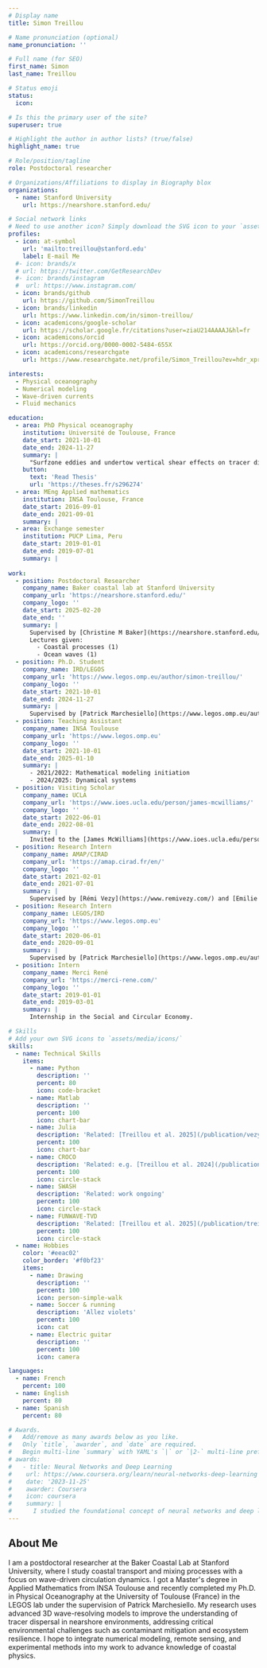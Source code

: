 ```yaml
---
# Display name
title: Simon Treillou

# Name pronunciation (optional)
name_pronunciation: ''

# Full name (for SEO)
first_name: Simon
last_name: Treillou

# Status emoji
status:
  icon: 

# Is this the primary user of the site?
superuser: true

# Highlight the author in author lists? (true/false)
highlight_name: true

# Role/position/tagline
role: Postdoctoral researcher

# Organizations/Affiliations to display in Biography blox
organizations:
  - name: Stanford University
    url: https://nearshore.stanford.edu/

# Social network links
# Need to use another icon? Simply download the SVG icon to your `assets/media/icons/` folder.
profiles:
  - icon: at-symbol
    url: 'mailto:treillou@stanford.edu'
    label: E-mail Me
  #- icon: brands/x
  # url: https://twitter.com/GetResearchDev
  #- icon: brands/instagram
  #  url: https://www.instagram.com/
  - icon: brands/github
    url: https://github.com/SimonTreillou
  - icon: brands/linkedin
    url: https://www.linkedin.com/in/simon-treillou/
  - icon: academicons/google-scholar
    url: https://scholar.google.fr/citations?user=ziaU214AAAAJ&hl=fr
  - icon: academicons/orcid
    url: https://orcid.org/0000-0002-5484-655X
  - icon: academicons/researchgate
    url: https://www.researchgate.net/profile/Simon_Treillou?ev=hdr_xprf

interests:
  - Physical oceanography
  - Numerical modeling
  - Wave-driven currents
  - Fluid mechanics

education:
  - area: PhD Physical oceanography
    institution: Université de Toulouse, France
    date_start: 2021-10-01
    date_end: 2024-11-27
    summary: |
      "Surfzone eddies and undertow vertical shear effects on tracer dispersion: a 3D wave-resolving model approach".  
    button:
      text: 'Read Thesis'
      url: 'https://theses.fr/s296274'
  - area: MEng Applied mathematics
    institution: INSA Toulouse, France
    date_start: 2016-09-01
    date_end: 2021-09-01
    summary: |
  - area: Exchange semester
    institution: PUCP Lima, Peru
    date_start: 2019-01-01
    date_end: 2019-07-01
    summary: |
      
work:
  - position: Postdoctoral Researcher
    company_name: Baker coastal lab at Stanford University
    company_url: 'https://nearshore.stanford.edu/'
    company_logo: ''
    date_start: 2025-02-20
    date_end: ''
    summary: |
      Supervised by [Christine M Baker](https://nearshore.stanford.edu/people/christine-baker).
      Lectures given:
        - Coastal processes (1)
        - Ocean waves (1)
  - position: Ph.D. Student
    company_name: IRD/LEGOS
    company_url: 'https://www.legos.omp.eu/author/simon-treillou/'
    company_logo: ''
    date_start: 2021-10-01
    date_end: 2024-11-27
    summary: |
      Supervised by [Patrick Marchesiello](https://www.legos.omp.eu/author/patrick-marchesiello/).
  - position: Teaching Assistant
    company_name: INSA Toulouse
    company_url: 'https://www.legos.omp.eu'
    company_logo: ''
    date_start: 2021-10-01
    date_end: 2025-01-10
    summary: |
      - 2021/2022: Mathematical modeling initiation
      - 2024/2025: Dynamical systems
  - position: Visiting Scholar
    company_name: UCLA
    company_url: 'https://www.ioes.ucla.edu/person/james-mcwilliams/'
    company_logo: ''
    date_start: 2022-06-01
    date_end: 2022-08-01
    summary: |
      Invited to the [James McWilliams](https://www.ioes.ucla.edu/person/james-mcwilliams/) research group.
  - position: Research Intern
    company_name: AMAP/CIRAD 
    company_url: 'https://amap.cirad.fr/en/'
    company_logo: ''
    date_start: 2021-02-01
    date_end: 2021-07-01
    summary: |
      Supervised by [Rémi Vezy](https://www.remivezy.com/) and [Emilie Peynaud](https://fr.linkedin.com/in/emilie-peynaud-9263491a&ved=2ahUKEwi6lZn-5rSQAxWTnWoFHUYULoYQFnoECCIQAQ&usg=AOvVaw3IUokZPVjnla3yK4fxTAZw).
  - position: Research Intern
    company_name: LEGOS/IRD 
    company_url: 'https://www.legos.omp.eu'
    company_logo: ''
    date_start: 2020-06-01
    date_end: 2020-09-01
    summary: |
      Supervised by [Patrick Marchesiello](https://www.legos.omp.eu/author/patrick-marchesiello/).
  - position: Intern
    company_name: Merci René
    company_url: 'https://merci-rene.com/'
    company_logo: ''
    date_start: 2019-01-01
    date_end: 2019-03-01
    summary: |
      Internship in the Social and Circular Economy.

# Skills
# Add your own SVG icons to `assets/media/icons/`
skills:
  - name: Technical Skills
    items:
      - name: Python
        description: ''
        percent: 80
        icon: code-bracket
      - name: Matlab
        description: ''
        percent: 100
        icon: chart-bar
      - name: Julia
        description: 'Related: [Treillou et al. 2025](/publication/vezy-2025/)'
        percent: 100
        icon: chart-bar
      - name: CROCO
        description: 'Related: e.g. [Treillou et al. 2024](/publication/treillou-2024-a/)'
        percent: 100
        icon: circle-stack
      - name: SWASH
        description: 'Related: work ongoing'
        percent: 100
        icon: circle-stack
      - name: FUNWAVE-TVD
        description: 'Related: [Treillou et al. 2025](/publication/treillou-2025-a/)'
        percent: 100
        icon: circle-stack
  - name: Hobbies
    color: '#eeac02'
    color_border: '#f0bf23'
    items:
      - name: Drawing
        description: ''
        percent: 100
        icon: person-simple-walk
      - name: Soccer & running
        description: 'Allez violets'
        percent: 100
        icon: cat
      - name: Electric guitar
        description: ''
        percent: 100
        icon: camera

languages:
  - name: French
    percent: 100
  - name: English
    percent: 80
  - name: Spanish
    percent: 80

# Awards.
#   Add/remove as many awards below as you like.
#   Only `title`, `awarder`, and `date` are required.
#   Begin multi-line `summary` with YAML's `|` or `|2-` multi-line prefix and indent 2 spaces below.
# awards:
#   - title: Neural Networks and Deep Learning
#    url: https://www.coursera.org/learn/neural-networks-deep-learning
#    date: '2023-11-25'
#    awarder: Coursera
#    icon: coursera
#    summary: |
#      I studied the foundational concept of neural networks and deep learning. By the end, I was familiar with the significant technological trends driving the rise of deep learning; build, train, and apply fully connected deep neural networks; implement efficient (vectorized) neural networks; identify key parameters in a neural network’s architecture; and apply deep learning to your own applications.
---
```


## About Me

I am a postdoctoral researcher at the Baker Coastal Lab at Stanford University, where I study coastal transport and mixing processes with a focus on wave-driven circulation dynamics. I got a Master's degree in Applied Mathematics from INSA Toulouse and recently completed my Ph.D. in Physical Oceanography at the University of Toulouse (France) in the LEGOS lab under the supervision of Patrick Marchesiello. My research uses advanced 3D wave-resolving models to improve the understanding of tracer dispersal in nearshore environments, addressing critical environmental challenges such as contaminant mitigation and ecosystem resilience. I hope to integrate numerical modeling, remote sensing, and experimental methods into my work to advance knowledge of coastal physics.
